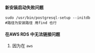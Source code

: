 #### 新安装启动失败问题
```shell
sudo /usr/bin/postgresql-setup --initdb
#路径为安装路径 用find 也行
```
#### 在AWS RDS 中无法链接问题
1. 因为在 `aws` 